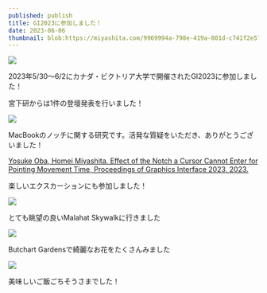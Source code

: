 ```yaml
---
published: publish
title: GI2023に参加しました！
date: 2023-06-06
thumbnail: blob:https://miyashita.com/9969994a-798e-419a-801d-c741f2e57872
---
```

![](blob:https://miyashita.com/9969994a-798e-419a-801d-c741f2e57872)

2023年5/30〜6/2にカナダ・ビクトリア大学で開催されたGI2023に参加しました！

宮下研からは1件の登壇発表を行いました！

![](blob:https://miyashita.com/13b70a7f-3c3a-469e-8aa8-572f3af193a4)

MacBookのノッチに関する研究です。活発な質疑をいただき、ありがとうございました！

[Yosuke Oba, Homei Miyashita. Effect of the Notch a Cursor Cannot Enter for Pointing Movement Time, Proceedings of Graphics Interface 2023, 2023.](https://research.miyashita.com/papers/I47)



楽しいエクスカーションにも参加しました！

![](blob:https://miyashita.com/e19ca8e1-3dae-49f7-aa7d-5aeea8faf5a5)

とても眺望の良いMalahat Skywalkに行きました

![](blob:https://miyashita.com/5e846e3c-a126-4e80-b4a7-a3cfcc59e24b)

Butchart Gardensで綺麗なお花をたくさんみました

![](blob:https://miyashita.com/4a807f58-f088-453c-afe6-f053fdd4d624)

美味しいご飯ごちそうさまでした！